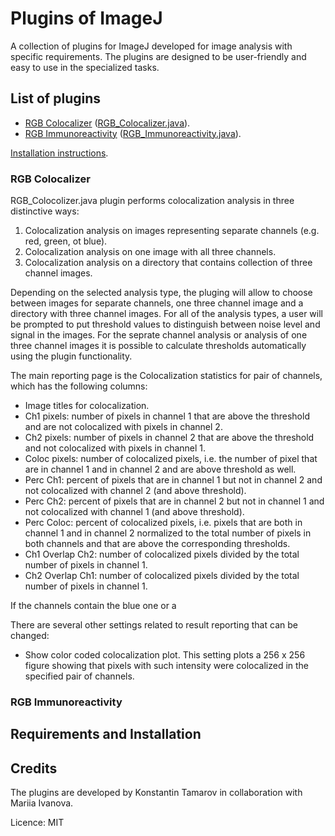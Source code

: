 # Plugins of ImageJ
A collection of plugins for ImageJ developed for image analysis with specific requirements. The plugins are designed to be user-friendly and easy to use in the specialized tasks.

## List of plugins

- [RGB Colocalizer](#rgb-colocalizer) ([RGB_Colocalizer.java](../blob/main/plugins/RGB_Colocalizer.java)).
- [RGB Immunoreactivity](#rgb-immunoreactivity) ([RGB_Immunoreactivity.java](../blob/main/plugins/RGB_Immunoreactivity.java)).

[Installation instructions](#requirements-and-installation).


### RGB Colocalizer

RGB_Colocolizer.java plugin performs colocalization analysis in three distinctive ways:
1. Colocalization analysis on images representing separate channels (e.g. red, green, ot blue).
2. Colocalization analysis on one image with all three channels.
3. Colocalization analysis on a directory that contains collection of three channel images.

Depending on the selected analysis type, the pluging will allow to choose between images for separate channels, one three channel image and a directory with three channel images. For all of the analysis types, a user will be prompted to put threshold values to distinguish between noise level and signal in the images. For the seprate channel analysis or analysis of one three channel images it is possible to calculate thresholds automatically using the plugin functionality.

The main reporting page is the Colocalization statistics for pair of channels, which has the following columns:
- Image titles for colocalization.
- Ch1 pixels: number of pixels in channel 1 that are above the threshold and are not colocalized with pixels in channel 2.
- Ch2 pixels: number of pixels in channel 2 that are above the threshold and not colocalized with pixels in channel 1.
- Coloc pixels: number of colocalized pixels, i.e. the number of pixel that are in channel 1 and in channel 2 and are above threshold as well.
- Perc Ch1: percent of pixels that are in channel 1 but not in channel 2 and not colocalized with channel 2 (and above threshold).
- Perc Ch2: percent of pixels that are in channel 2 but not in channel 1 and not colocalized with channel 1 (and above threshold).
- Perc Coloc: percent of colocalized pixels, i.e. pixels that are both in channel 1 and in channel 2 normalized to the total number of pixels in both channels and that are above the corresponding thresholds.
- Ch1 Overlap Ch2: number of colocalized pixels divided by the total number of pixels in channel 1.
- Ch2 Overlap Ch1: number of colocalized pixels divided by the total number of pixels in channel 1.

If the channels contain the blue one or a 

There are several other settings related to result reporting that can be changed:
- Show color coded colocalization plot. This setting plots a 256 x 256 figure showing that pixels with such intensity were colocalized in the specified pair of channels. 

### RGB Immunoreactivity

## Requirements and Installation

## Credits
The plugins are developed by Konstantin Tamarov in collaboration with Mariia Ivanova.

Licence: MIT


